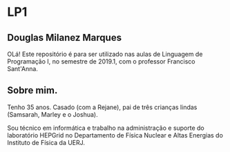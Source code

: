 LP1
===
Douglas Milanez Marques
-----------------------

OLá! Este repositório é para ser utilizado nas aulas de Linguagem de Programação I, no semestre de 2019.1, com o professor Francisco Sant'Anna.

## Sobre mim.
Tenho 35 anos. Casado (com a Rejane), pai de três crianças lindas (Samsarah, Marley e o Joshua).

Sou técnico em informática e trabalho na administração e suporte do laboratório HEPGrid no Departamento de Física Nuclear e Altas Energias do Instituto de Física da UERJ.
